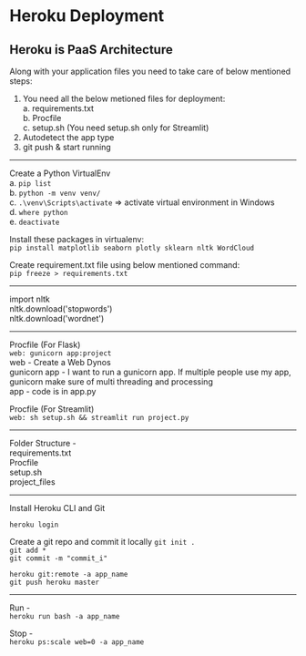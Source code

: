 # Heroku Deployment

## Heroku is PaaS Architecture

Along with your application files you need to take care of below mentioned steps:  
1. You need all the below metioned files for deployment:  
  a. requirements.txt  
  b. Procfile  
  c. setup.sh (You need setup.sh only for Streamlit)  
2. Autodetect the app type  
3. git push & start running  

_________________________________________________


Create a Python VirtualEnv  
a. `pip list`  
b. `python -m venv venv/`  
c. `.\venv\Scripts\activate` => activate virtual environment in Windows  
d. `where python`  
e. `deactivate`  

Install these packages in virtualenv:  
`pip install matplotlib seaborn plotly sklearn nltk WordCloud`  

Create requirement.txt file using below mentioned command:  
`pip freeze > requirements.txt`

_________________________________________________


import nltk  
nltk.download('stopwords')  
nltk.download('wordnet')

_________________________________________________

Procfile (For Flask)  
`web: gunicorn app:project`  
web - Create a Web Dynos  
gunicorn app - I want to run a gunicorn app. If multiple people use my app, gunicorn make sure of multi threading and processing  
app - code is in app.py  

Procfile (For Streamlit)  
`web: sh setup.sh && streamlit run project.py`  

_________________________________________________

Folder Structure -  
requirements.txt  
Procfile  
setup.sh  
project_files  

_________________________________________________

Install Heroku CLI and Git  

`heroku login`  

Create a git repo and commit it locally
`git init .`  
`git add *`  
`git commit -m "commit_i"`  


`heroku git:remote -a app_name`  
`git push heroku master`

_________________________________________________

Run -  
`heroku run bash -a app_name`  

Stop -  
`heroku ps:scale web=0 -a app_name`  
